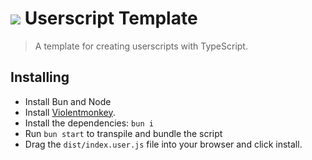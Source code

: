 <h1><img src="https://www.google.com/s2/favicons?sz=64&domain=google.com" /> Userscript Template</h1>

> A template for creating userscripts with TypeScript.

## Installing

- Install Bun and Node
- Install [Violentmonkey](https://violentmonkey.github.io/get-it).
- Install the dependencies: `bun i`
- Run `bun start` to transpile and bundle the script
- Drag the `dist/index.user.js` file into your browser and click install.
